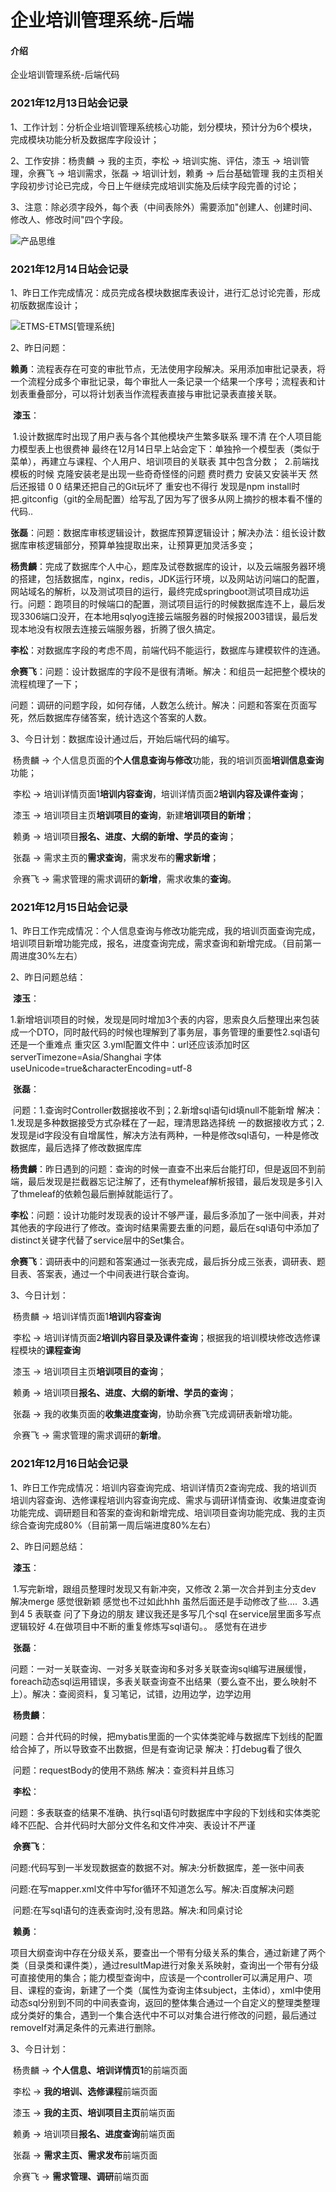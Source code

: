# 企业培训管理系统-后端

#### 介绍
企业培训管理系统-后端代码

### 2021年12月13日站会记录

1、工作计划：分析企业培训管理系统核心功能，划分模块，预计分为6个模块，完成模块功能分析及数据库字段设计；

2、工作安排：杨贵麟 -> 我的主页，李松 -> 培训实施、评估，漆玉 -> 培训管理，佘赛飞 -> 培训需求，张磊 -> 培训计划，赖勇 -> 后台基础管理
            我的主页相关字段初步讨论已完成，今日上午继续完成培训实施及后续字段完善的讨论；

3、注意：除必须字段外，每个表（中间表除外）需要添加"创建人、创建时间、修改人、修改时间"四个字段。

![产品思维](https://tva1.sinaimg.cn/large/008i3skNly1gxc4a3ta70j30vj0oqacy.jpg)







### 2021年12月14日站会记录

1、昨日工作完成情况：成员完成各模块数据库表设计，进行汇总讨论完善，形成初版数据库设计；

![ETMS-ETMS[管理系统]](https://tva1.sinaimg.cn/large/008i3skNgy1gxcjncplbpj30vv0u0juq.jpg)

2、昨日问题：

​	**赖勇**：流程表存在可变的审批节点，无法使用字段解决。采用添加审批记录表，将一个流程分成多个审批记录，每个审批人一条记录一个结果一个序号；流程表和计划表重叠部分，可以将计划表当作流程表直接与审批记录表直接关联。

​	**漆玉**：

​		1.设计数据库时出现了用户表与各个其他模块产生繁多联系 理不清 在个人项目能力模型表上也很费神 最终在12月14日早上站会定下：单独拎一个模型表（类似于菜单），再建立与课程、个人用户、培训项目的关联表 其中包含分数；
​		2.前端找模板的时候 克隆安装老是出现一些奇奇怪怪的问题 费时费力 安装又安装半天 然后还报错 0 0 结果还把自己的Git玩坏了 重安也不得行 发现是npm install时 把.gitconfig（git的全局配置）给写乱了因为写了很多从网上摘抄的根本看不懂的代码..

​	**张磊**：问题：数据库审核逻辑设计，数据库预算逻辑设计；解决办法：组长设计数据库审核逻辑部分，预算单独提取出来，让预算更加灵活多变；

​	**杨贵麟**：完成了数据库个人中心，题库及试卷数据库的设计，以及云端服务器环境的搭建，包括数据库，nginx，redis，JDK运行环境，以及网站访问端口的配置，网站域名的解析，以及测试项目的运行，最终完成springboot测试项目成功运行。
​	问题：跑项目的时候端口的配置，测试项目运行的时候数据库连不上，最后发现3306端口没开，在本地用sqlyog连接云端服务器的时候报2003错误，最后发现本地没有权限去连接云端服务器，折腾了很久搞定。

​	**李松**：对数据库字段的考虑不周，前端代码不能运行，数据库与建模软件的连通。

​	**佘赛飞**：问题：设计数据库的字段不是很有清晰。解决：和组员一起把整个模块的流程梳理了一下；

​		   问题：调研的问题字段，如何存储，人数怎么统计。解决：问题和答案在页面写死，然后数据库存储答案，统计选这个答案的人数。

3、今日计划：数据库设计通过后，开始后端代码的编写。

​	杨贵麟 -> 个人信息页面的**个人信息查询与修改**功能，我的培训页面**培训信息查询**功能；

​	李松 -> 培训详情页面1**培训内容查询**，培训详情页面2**培训内容及课件查询**；

​	漆玉 -> 培训项目主页**培训项目的查询**，新建**培训项目的新增**；

​	赖勇 -> 培训项目**报名、进度、大纲的新增、学员的查询**；

​	张磊 -> 需求主页的**需求查询**，需求发布的**需求新增**；

​	佘赛飞 -> 需求管理的需求调研的**新增**，需求收集的**查询**。







### 2021年12月15日站会记录

1、昨日工作完成情况：个人信息查询与修改功能完成，我的培训页面查询完成，培训项目新增功能完成，报名，进度查询完成，需求查询和新增完成。（目前第一周进度30%左右）

2、昨日问题总结：

​	**漆玉**：

​		1.新增培训项目的时候，发现是同时增加3个表的内容，思索良久后整理出来包装成一个DTO，同时敲代码的时候也理解到了事务层，事务管理的重要性 
​		2.sql语句还是一个重难点 重灾区
​		3.yml配置文件中：url还应该添加时区serverTimezone=Asia/Shanghai 字体useUnicode=true&characterEncoding=utf-8

​	**张磊**：

​		问题：1.查询时Controller数据接收不到；2.新增sql语句id填null不能新增
​		解决：1.发现是多种数据接受方式杂糅在了一起，理清思路选择统 一的数据接收方式；2.发现是id字段没有自增属性，解决方法有两种，一种是修改sql语句，一种是修改数据库，最后选择了修改数据库库

​	**杨贵麟**：昨日遇到的问题：查询的时候一直查不出来后台能打印，但是返回不到前端，最后发现是拦截器忘记注解了，还有thymeleaf解析报错，最后发现是多引入了thmeleaf的依赖包最后删掉就能运行了。

​	**李松**：问题：设计功能时发现表的设计不够严谨，最后多添加了一张中间表，并对其他表的字段进行了修改。查询时结果需要去重的问题，最后在sql语句中添加了distinct关键字代替了service层中的Set集合。

​	**佘赛飞**：调研表中的问题和答案通过一张表完成，最后拆分成三张表，调研表、题目表、答案表，通过一个中间表进行联合查询。

3、今日计划：

​	杨贵麟 -> 培训详情页面1**培训内容查询**

​	李松 -> 培训详情页面2**培训内容目录及课件查询**；根据我的培训模块修改选修课程模块的**课程查询**

​	漆玉 -> 培训项目主页**培训项目的查询**；

​	赖勇 -> 培训项目**报名、进度、大纲的新增、学员的查询**；

​	张磊 -> 我的收集页面的**收集进度查询**，协助佘赛飞完成调研表新增功能。

​	佘赛飞 -> 需求管理的需求调研的**新增**。







### 2021年12月16日站会记录

1、昨日工作完成情况：培训内容查询完成、培训详情页2查询完成、我的培训页培训内容查询、选修课程培训内容查询完成、需求与调研详情查询、收集进度查询功能完成、调研题目和答案的查询和新增完成、培训项目查询功能完成、我的主页综合查询完成80%（目前第一周后端进度80%左右）



2、昨日问题总结：

​	**漆玉**：

​		1.写完新增，跟组员整理时发现又有新冲突，又修改
​		2.第一次合并到主分支dev 解决merge 感觉很新颖 感觉也不过如此hhh 虽然后面还是手动修改了些....
​		3.遇到4 5 表联查 问了下身边的朋友 建议我还是多写几个sql 在service层里面多写点逻辑较好
​		4.在做项目中不断的重复修炼写sql语句。。 感觉有在进步

​	**张磊**：

​		问题：一对一关联查询、一对多关联查询和多对多关联查询sql编写进展缓慢，foreach动态sql运用错误，多表关联查询查不出结果（要么查不出，要么映射不上）。
​		解决：查阅资料，复习笔记，试错，边用边学，边学边用

​	**杨贵麟**：

​		问题：合并代码的时候，把mybatis里面的一个实体类驼峰与数据库下划线的配置给合掉了，所以导致查不出数据，但是有查询记录  解决：打debug看了很久  

​		问题：requestBody的使用不熟练  解决：查资料并且练习

​	**李松**：

​		问题：多表联查的结果不准确、执行sql语句时数据库中字段的下划线和实体类驼峰不匹配、合并代码时大部分文件名和文件冲突、表设计不严谨

​	**佘赛飞**：

​		问题:代码写到一半发现数据查的数据不对。解决:分析数据库，差一张中间表

​		问题:在写mapper.xml文件中写for循环不知道怎么写。解决:百度解决问题

​		问题:在写sql语句的连表查询时,没有思路。解决:和同桌讨论

​	**赖勇**：

​		项目大纲查询中存在分级关系，要查出一个带有分级关系的集合，通过新建了两个类（目录类和课件类），通过resultMap进行对象关系映射，查询出一个带有分级可直接使用的集合；能力模型查询中，应该是一个controller可以满足用户、项目、课程的查询，新建了一个类（属性为查询主体subject，主体id），xml中使用动态sql分别到不同的中间表查询，返回的整体集合通过一个自定义的整理类整理成分类好的集合，遇到一个集合迭代中不可以对集合进行修改的问题，最后通过removeIf对满足条件的元素进行删除。



3、今日计划：

​	杨贵麟 -> **个人信息、培训详情页1**的前端页面

​	李松 -> **我的培训、选修课程**前端页面

​	漆玉 -> **我的主页、培训项目主页**前端页面

​	赖勇 -> 培训项目**报名、进度查询**前端页面

​	张磊 -> **需求主页、需求发布**前端页面

​	佘赛飞 -> **需求管理、调研**前端页面
